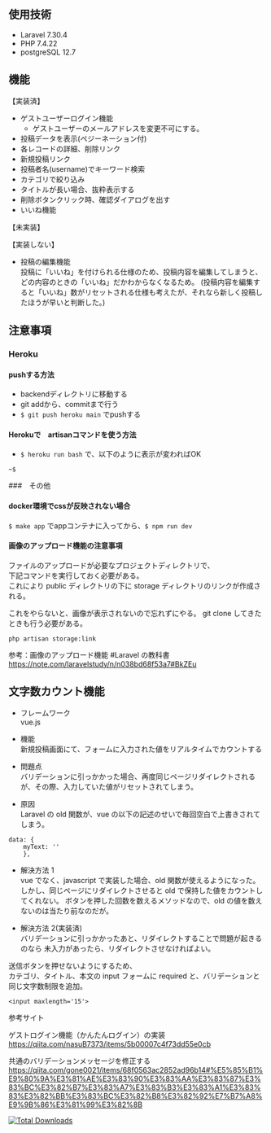 ## 使用技術

- Laravel 7.30.4
- PHP 7.4.22
- postgreSQL 12.7

## 機能

【実装済】
- ゲストユーザーログイン機能
  - ゲストユーザーのメールアドレスを変更不可にする。
- 投稿データを表示(ペジーネーション付)
- 各レコードの詳細、削除リンク
- 新規投稿リンク
- 投稿者名(username)でキーワード検索
- カテゴリで絞り込み
- タイトルが長い場合、抜粋表示する
- 削除ボタンクリック時、確認ダイアログを出す
- いいね機能

【未実装】


【実装しない】

- 投稿の編集機能  
  投稿に「いいね」を付けられる仕様のため、投稿内容を編集してしまうと、どの内容のときの「いいね」だかわからなくなるため。
  (投稿内容を編集すると「いいね」数がリセットされる仕様も考えたが、それなら新しく投稿したほうが早いと判断した。)

## 注意事項

### Heroku

#### pushする方法

- backendディレクトリに移動する
- git addから、commitまで行う
- `$ git push heroku main` でpushする

#### Herokuで　artisanコマンドを使う方法

- `$ heroku run bash` で、以下のように表示が変わればOK

```
~$ 
```

###　その他

#### docker環境でcssが反映されない場合

`$ make app` でappコンテナに入ってから、`$ npm run dev`

#### 画像のアップロード機能の注意事項

ファイルのアップロードが必要なプロジェクトディレクトリで、  
下記コマンドを実行しておく必要がある。  
これにより public ディレクトリの下に storage ディレクトリのリンクが作成される。

これをやらないと、画像が表示されないので忘れずにやる。
git clone してきたときも行う必要がある。

`php artisan storage:link`

参考：画像のアップロード機能 #Laravel の教科書  
https://note.com/laravelstudy/n/n038bd68f53a7#BkZEu

## 文字数カウント機能

- フレームワーク  
  vue.js

- 機能  
  新規投稿画面にて、フォームに入力された値をリアルタイムでカウントする

- 問題点  
  バリデーションに引っかかった場合、再度同じページリダイレクトされるが、その際、入力していた値がリセットされてしまう。

- 原因  
  Laravel の old 関数が、vue の以下の記述のせいで毎回空白で上書きされてしまう。

```
data: {
    myText: ''
    },
```

- 解決方法 1  
  vue でなく、javascript で実装した場合、old 関数が使えるようになった。
  しかし、同じページにリダイレクトさせると old で保持した値をカウントしてくれない。
  ボタンを押した回数を数えるメソッドなので、old の値を数えないのは当たり前なのだが。

- 解決方法 2(実装済)  
  バリデーションに引っかかったあと、リダイレクトすることで問題が起きるのなら
  未入力があったら、リダイレクトさせなければよい。

送信ボタンを押せないようにするため、  
カテゴリ、タイトル、本文の input フォームに required と、バリデーションと同じ文字数制限を追加。

```
<input maxlength='15'>
```

参考サイト

ゲストログイン機能（かんたんログイン）の実装
https://qiita.com/nasuB7373/items/5b00007c4f73dd55e0cb

共通のバリデーションメッセージを修正する
https://qiita.com/gone0021/items/68f0563ac2852ad96b14#%E5%85%B1%E9%80%9A%E3%81%AE%E3%83%90%E3%83%AA%E3%83%87%E3%83%BC%E3%82%B7%E3%83%A7%E3%83%B3%E3%83%A1%E3%83%83%E3%82%BB%E3%83%BC%E3%82%B8%E3%82%92%E7%B7%A8%E9%9B%86%E3%81%99%E3%82%8B

<a href="https://packagist.org/packages/laravel/framework"><img src="https://poser.pugx.org/laravel/framework/d/total.svg" alt="Total Downloads"></a>
